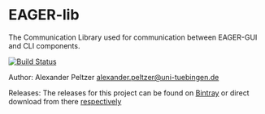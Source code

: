# EAGER-lib
The Communication Library used for communication between EAGER-GUI and CLI components. 

[![Build Status](https://lambda.informatik.uni-tuebingen.de/jenkins/buildStatus/icon?job=EAGER-lib)](https://lambda.informatik.uni-tuebingen.de/jenkins/view/EAGER/job/EAGER-lib/)

Author: Alexander Peltzer <alexander.peltzer@uni-tuebingen.de>

Releases: The releases for this project can be found on [Bintray](https://bintray.com/apeltzer/EAGER/) or direct download from there [respectively](https://dl.bintray.com/apeltzer/EAGER/com/uni-tuebingen/de/it/eager/) 
